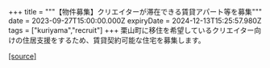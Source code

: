+++
title = """【物件募集】クリエイターが滞在できる賃貸アパート等を募集"""
date = 2023-09-27T15:00:00.000Z
expiryDate = 2024-12-13T15:25:57.980Z
tags = ["kuriyama","recruit"]
+++
栗山町に移住を希望しているクリエイター向けの住居支援をするため、賃貸契約可能な住宅を募集します。

[[source]](https://www.town.kuriyama.hokkaido.jp/soshiki/46/24140.html)
